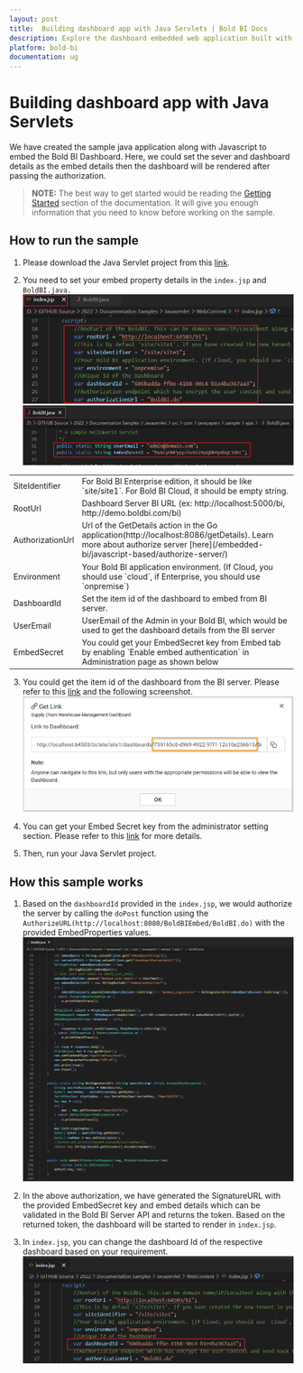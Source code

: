 ```yaml
---
layout: post
title:  Building dashboard app with Java Servlets | Bold BI Docs
description: Explore the dashboard embedded web application built with Java Servlets supported since v3.3.40 of Bold BI.
platform: bold-bi
documentation: ug
---
```


# Building dashboard app with Java Servlets

We have created the sample java application along with Javascript to embed the Bold BI Dashboard. Here, we could set the sever and dashboard details as the embed details then the dashboard will be rendered after passing the authorization.  

> **NOTE:** The best way to get started would be reading the [Getting Started](/embedded-bi/javascript-based/getting-started/) section of the documentation. It will give you enough information that you need to know before working on the sample.      

## How to run the sample

1. Please download the Java Servlet project from this [link](https://onpremise-demo.boldbi.com/getting-started/java-v4.1/sample.zip).    

2. You need to set your embed property details in the `index.jsp` and `BoldBI.java.`
![Embed Properties in Index](/static/assets/embedded/javascript/sample/images/java-index-props.png)
![Embed Properties in API](/static/assets/embedded/javascript/sample/images/java-boldbi-props.png)  
<meta charset="utf-8"/>
<table>
  <tbody>
    <tr>
        <td align="left">SiteIdentifier</td>
        <td align="left">For Bold BI Enterprise edition, it should be like `site/site1`. For Bold BI Cloud, it should be empty string.</td>
    </tr>
    <tr>
        <td align="left">RootUrl</td>
        <td align="left">Dashboard Server BI URL (ex: http://localhost:5000/bi, http://demo.boldbi.com/bi)</td>
    </tr>
    <tr>
        <td align="left">AuthorizationUrl</td>
        <td align="left">Url of the GetDetails action in the Go application(http://localhost:8086/getDetails). Learn more about authorize server [here](/embedded-bi/javascript-based/authorize-server/)</td>
    </tr>
    <tr>
        <td align="left">Environment</td>
        <td align="left">Your Bold BI application environment. (If Cloud, you should use `cloud`, if  Enterprise, you should use `onpremise`)</td>
    </tr>
    <tr>
        <td align="left">DashboardId</td>
        <td align="left">Set the item id of the dashboard to embed from BI server. </td>
    </tr>
    <tr>
        <td align="left">UserEmail</td>
        <td align="left">UserEmail of the Admin in your Bold BI, which would be used to get the dashboard details from the BI server</td>
    </tr>
    <tr>
        <td align="left">EmbedSecret</td>
        <td align="left">You could get your EmbedSecret key from Embed tab by enabling `Enable embed authentication` in Administration page as shown below</td>
    </tr>
  </tbody>
</table>


3. You could get the item id of the dashboard from the BI server. Please refer to this [link](/embedded-bi/working-with-dashboards/share-dashboards/get-dashboard-link/#get-link) and the following screenshot.  
![Get Dashboard Id](/static/assets/embedded/javascript/sample/images/get-dashboard-id.png)

4. You can get your Embed Secret key from the administrator setting section. Please refer to this [link](/embedded-bi/site-administration/embed-settings/) for more details.    

5. Then, run your Java Servlet project.  

## How this sample works

1. Based on the `dashboardId` provided in the `index.jsp`, we would authorize the server by calling the `doPost` function using the `AuthorizeURL(http://localhost:8080/BoldBIEmbed/BoldBI.do)` with the provided EmbedProperties values.  
![Get Embed Details](/static/assets/embedded/javascript/sample/images/java-authorize.png)

2. In the above authorization, we have generated the SignatureURL with the provided EmbedSecret key and embed details which can be validated in the Bold BI Server API and returns the token. Based on the returned token, the dashboard will be started to render in `index.jsp`.

3. In `index.jsp`, you can change the dashboard Id of the respective dashboard based on your requirement.
![Set Dashboard Id](/static/assets/embedded/javascript/sample/images/java-dashboard.png)  